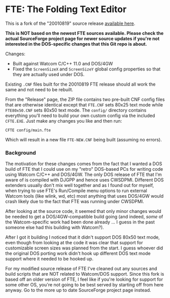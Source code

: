 # FTE: The Folding Text Editor

This is a fork of the "20010819" source release [available here](http://fte.sourceforge.net).

**This is NOT based on the newest FTE sources available. Please check the actual SourceForge
project page for newer source updates if you're not interested in the DOS-specific changes
that this Git repo is about.**

Changes:

* Built against Watcom C/C++ 11.0 and DOS/4GW
* Fixed the `ScreenSizeX` and `ScreenSizeY` global config properties so that they are actually used under DOS.

Existing `.CNF` files built for the 20010819 FTE release should all work the same and not need
to be rebuilt.

From the "Release" page, the ZIP file contains two pre-built CNF config files that are otherwise
identical except that `FTE.CNF` sets 80x25 text mode while `FTE80x50.CNF` sets 80x50 text mode.
The `config/` directory contains everything you'll need to build your own custom config via the
included `CFTE.EXE`. Just make any changes you like and then run:

```
CFTE config/main.fte
```

Which will result in a new file `FTE-NEW.CNF` being built (assuming no errors).

### Background

The motivation for these changes comes from the fact that I wanted a DOS build of FTE that I could
use on my "retro" DOS-based PCs for writing code using Watcom C/C++ and DOS/4GW. The only DOS
release of FTE that I'm aware of is compiled with DJGPP and hence uses CWSDPMI. Different DOS
extenders usually don't mix well together and as I found out for myself, when trying to use FTE's
Run/Compile menu options to run external Watcom tools (like wlink, wd, etc) most anything that
uses DOS/4GW would crash likely due to the fact that FTE was running under CWSDPMI.

After looking at the source code, it seemed that only minor changes would be needed to get a 
DOS/4GW-compatible build going (and indeed, _some_ of the Watcom-specific work had been done
already ... I guess in the past someone else had this building with Watcom?).

After I got it building I noticed that it didn't support DOS 80x50 text mode, even though from
looking at the code it was clear that support for customizable screen sizes was planned from the
start. I guess whoever did the original DOS porting work didn't hook up different DOS text mode
support where it needed to be hooked up.

For my modified source release of FTE I've cleaned out any sources and build scripts that are
NOT related to Watcom/DOS support. Since this fork is based off an older version of FTE, I feel
like if you're looking for support for some other OS, you're not going to be best served by
starting off from here anyway. Go to the more up to date SourceForge project page instead.
